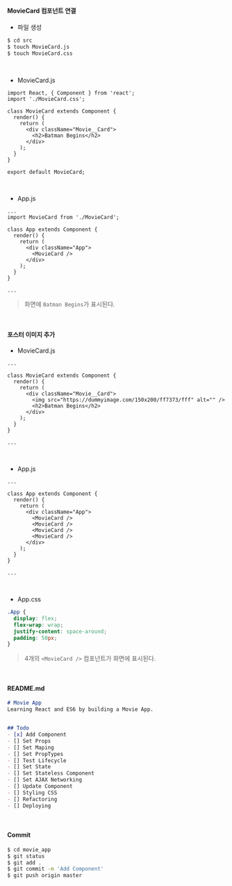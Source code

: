 #### MovieCard 컴포넌트 연결

- 파일 생성

```bash
$ cd src
$ touch MovieCard.js
$ touch MovieCard.css
```

<br>

- MovieCard.js

```react
import React, { Component } from 'react';
import './MovieCard.css';

class MovieCard extends Component {
  render() {
    return (
      <div className="Movie__Card">
        <h2>Batman Begins</h2>
      </div>
    );
  }
}

export default MovieCard;
```

<br>

- App.js

```react
...
import MovieCard from './MovieCard';

class App extends Component {
  render() {
    return (
      <div className="App">
        <MovieCard />
      </div>
    );
  }
}

...
```

> 화면에 `Batman Begins`가 표시된다.

<br>

#### 포스터 이미지 추가

- MovieCard.js

```react
...

class MovieCard extends Component {
  render() {
    return (
      <div className="Movie__Card">
        <img src="https://dummyimage.com/150x200/ff7373/fff" alt="" />
        <h2>Batman Begins</h2>
      </div>
    );
  }
}

...
```

<br>

- App.js

```react
...

class App extends Component {
  render() {
    return (
      <div className="App">
        <MovieCard />
        <MovieCard />
        <MovieCard />
        <MovieCard />
      </div>
    );
  }
}

...
```

<br>

- App.css

```css
.App {
  display: flex;
  flex-wrap: wrap;
  justify-content: space-around;
  padding: 50px;
}
```

> 4개의 `<MovieCard />` 컴포넌트가 화면에 표시된다.

<br>

#### README.md

```markdown
# Movie App
Learning React and ES6 by building a Movie App.


## Todo
- [x] Add Component
- [] Set Props
- [] Set Maping
- [] Set PropTypes
- [] Test Lifecycle
- [] Set State
- [] Set Stateless Component
- [] Set AJAX Networking
- [] Update Component
- [] Styling CSS
- [] Refactoring
- [] Deploying
```

<br>

#### Commit

```bash
$ cd movie_app
$ git status
$ git add .
$ git commit -m 'Add Component'
$ git push origin master
```

<br>

<br>